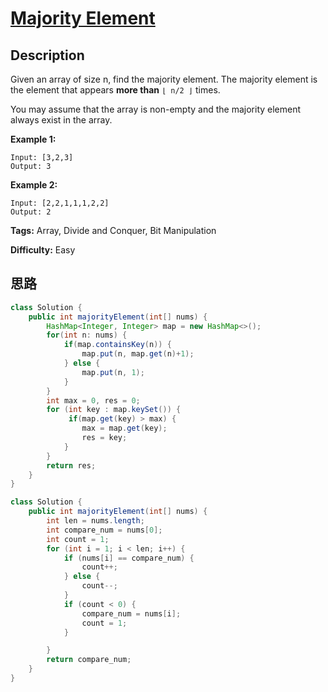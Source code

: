 # [Majority Element][title]

## Description

Given an array of size n, find the majority element. The majority element is the element that appears **more than** `⌊ n/2 ⌋` times.

You may assume that the array is non-empty and the majority element always exist in the array.

**Example 1:**

```
Input: [3,2,3]
Output: 3
```

**Example 2:**

```
Input: [2,2,1,1,1,2,2]
Output: 2
```

**Tags:** Array, Divide and Conquer, Bit Manipulation

**Difficulty:** Easy

## 思路

``` java
class Solution {
    public int majorityElement(int[] nums) {
        HashMap<Integer, Integer> map = new HashMap<>();
        for(int n: nums) {
            if(map.containsKey(n)) {
                map.put(n, map.get(n)+1);
            } else {
                map.put(n, 1);
            }
        }
        int max = 0, res = 0;
        for (int key : map.keySet()) {
             if(map.get(key) > max) {
                max = map.get(key);
                res = key;
            }
        }
        return res;
    }
}
```

``` java
class Solution {
    public int majorityElement(int[] nums) {
        int len = nums.length;
        int compare_num = nums[0];
        int count = 1;
        for (int i = 1; i < len; i++) {
            if (nums[i] == compare_num) {
                count++;
            } else {
                count--;
            }
            if (count < 0) {
                compare_num = nums[i];
                count = 1;
            }

        }
        return compare_num;
    }
}
```

[title]: https://leetcode.com/problems/majority-element
